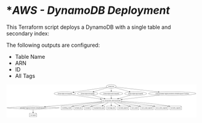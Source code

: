 # **AWS - DynamoDB Deployment*

This Terraform script deploys a DynamoDB with a single table and secondary index:

The following outputs are configured:

- Table Name</br>
- ARN</br>
- ID</br>
- All Tags

![alt text](/images/ddb.png)</br>


